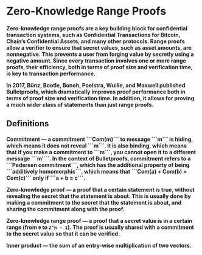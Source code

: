 <h1>Zero-Knowledge Range Proofs</h1>
<h4>Zero-knowledge range proofs are a key building block for confidential transaction systems, such as Confidential Transactions for Bitcoin, Chain’s Confidential Assets, and many other protocols. Range proofs allow a verifier to ensure that secret values, such as asset amounts, are nonnegative. This prevents a user from forging value by secretly using a negative amount. Since every transaction involves one or more range proofs, their efficiency, both in terms of proof size and verification time, is key to transaction performance.

In 2017, Bünz, Bootle, Boneh, Poelstra, Wuille, and Maxwell published Bulletproofs, which dramatically improves proof performance both in terms of proof size and verification time. In addition, it allows for proving a much wider class of statements than just range proofs.</h4>

<h2>Definitions</h2>
<h4>Commitment — a commitment ```Com(m)``` to message ```m``` is hiding, which means it does not reveal ```m```. It is also binding, which means that if you make a commitment to ```m```, you cannot open it to a different message ```m’```. In the context of Bulletproofs, commitment refers to a ```Pedersen commitment```, which has the additional property of being ```additively homomorphic```, which means that ```Com(a) + Com(b) = Com(c)``` only if ```a + b = c```.

Zero-knowledge proof — a proof that a certain statement is true, without revealing the secret that the statement is about. This is usually done by making a commitment to the secret that the statement is about, and sharing the commitment along with the proof.

Zero-knowledge range proof — a proof that a secret value is in a certain range (from `0` to `2^n — 1`). The proof is usually shared with a commitment to the secret value so that it can be verified.

Inner product — the sum of an entry-wise multiplication of two vectors.

</h4>
